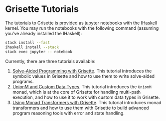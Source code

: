 # Grisette Tutorials

The tutorials to Grisette is provided as jupyter notebooks with the
[IHaskell](https://github.com/IHaskell/IHaskell) kernel. You may run the
notebooks with the following command (assuming you've already installed the
IHaskell):

```bash
stack install --fast
ihaskell install --stack
stack exec jupyter -- notebook
```

Currently, there are three tutorials available:

1. [Solve-Aided Programming with Grisette](./1_symbolic_type.ipynb). This
   tutorial introduces the symbolic values in Grisette and how to use them to
   write solve-aided programs.
2. [UnionM and Custom Data Types](./2_union.ipynb). This tutorial introduces the
   `UnionM` monad, which is at the core of Grisette for handling multi-path
   execution, and how to use it to work with custom data types in Grisette.
3. [Using Monad Transformers with Grisette](./3_monad_transformer.ipynb). This
   tutorial introduces monad transformers and how to use them with Grisette to
   build advanced program reasoning tools with error and state handling.
